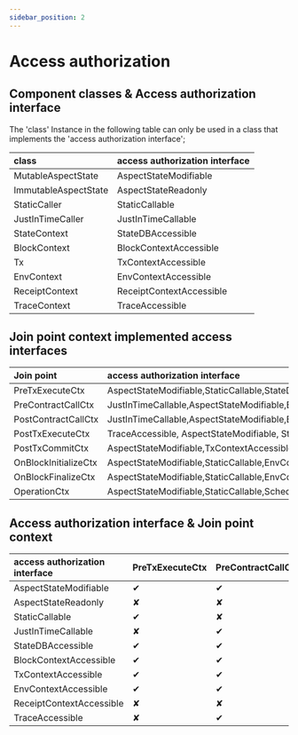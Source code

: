 ```yaml
---
sidebar_position: 2
---
```


# Access authorization


## Component classes & Access authorization interface

The 'class' Instance in the following table can only be used in a class that implements the 'access authorization
interface';

| class                | access authorization interface |
|:---------------------|:-------------------------------|
| MutableAspectState   | AspectStateModifiable          |
| ImmutableAspectState | AspectStateReadonly            |
| StaticCaller         | StaticCallable                 |
| JustInTimeCaller     | JustInTimeCallable             |
| StateContext         | StateDBAccessible              |
| BlockContext         | BlockContextAccessible         |
| Tx                   | TxContextAccessible            |
| EnvContext           | EnvContextAccessible           |
| ReceiptContext       | ReceiptContextAccessible       |
| TraceContext         | TraceAccessible                |

## Join point context implemented access interfaces

| Join point           | access authorization interface                                                                                                               |
|:---------------------|:---------------------------------------------------------------------------------------------------------------------------------------------|
| PreTxExecuteCtx      | AspectStateModifiable,StaticCallable,StateDBAccessible,BlockContextAccessible,TxContextAccessible,EnvContextAccessible                       |
| PreContractCallCtx   | JustInTimeCallable,AspectStateModifiable,BlockContextAccessible,StateDBAccessible,TraceAccessible,TxContextAccessible,EnvContextAccessible   |
| PostContractCallCtx  | JustInTimeCallable,AspectStateModifiable,BlockContextAccessible,StateDBAccessible,TraceAccessible,TxContextAccessible,EnvContextAccessible   |
| PostTxExecuteCtx     | TraceAccessible, AspectStateModifiable, StaticCallable, StateDBAccessible, BlockContextAccessible, TxContextAccessible, EnvContextAccessible |
| PostTxCommitCtx      | AspectStateModifiable,TxContextAccessible,ReceiptContextAccessible,BlockContextAccessible,EnvContextAccessible,StaticCallable                |
| OnBlockInitializeCtx | AspectStateModifiable,StaticCallable,EnvContextAccessible,BlockContextAccessible,ScheduleAble                                                |
| OnBlockFinalizeCtx   | AspectStateModifiable,StaticCallable,EnvContextAccessible,BlockContextAccessible,ScheduleAble                                                |
| OperationCtx         | AspectStateModifiable,StaticCallable,ScheduleAble,BlockContextAccessible,EnvContextAccessible,TxContextAccessible                            |

## Access authorization interface & Join point context

| access authorization interface | PreTxExecuteCtx | PreContractCallCtx | PostContractCallCtx | PostTxExecuteCtx | PostTxCommitCtx | OnBlockInitializeCtx | OnBlockFinalizeCtx | OperationCtx | 
|:-------------------------------|-----------------|--------------------|---------------------|------------------|-----------------|----------------------|--------------------|--------------|
| AspectStateModifiable          | &#10004;        | &#10004;           | &#10004;            | &#10004;         | &#10004;        | &#10004;             | &#10004;           | &#10004;     |
| AspectStateReadonly            | &#10008;        | &#10008;           | &#10008;            | &#10008;         | &#10008;        | &#10008;             | &#10008;           | &#10008;     |
| StaticCallable                 | &#10004;        | &#10008;           | &#10008;            | &#10004;         | &#10004;        | &#10004;             | &#10004;           | &#10004;     |
| JustInTimeCallable             | &#10008;        | &#10004;           | &#10004;            | &#10008;         | &#10008;        | &#10008;             | &#10008;           | &#10008;     |
| StateDBAccessible              | &#10004;        | &#10004;           | &#10004;            | &#10004;         | &#10008;        | &#10008;             | &#10008;           | &#10008;     |
| BlockContextAccessible         | &#10004;        | &#10004;           | &#10004;            | &#10004;         | &#10004;        | &#10004;             | &#10004;           | &#10004;     |
| TxContextAccessible            | &#10004;        | &#10004;           | &#10004;            | &#10004;         | &#10004;        | &#10008;             | &#10008;           | &#10004;     |
| EnvContextAccessible           | &#10004;        | &#10004;           | &#10004;            | &#10004;         | &#10004;        | &#10004;             | &#10004;           | &#10004;     |
| ReceiptContextAccessible       | &#10008;        | &#10008;           | &#10008;            | &#10008;         | &#10004;        | &#10008;             | &#10008;           | &#10008;     |
| TraceAccessible                | &#10008;        | &#10004;           | &#10004;            | &#10004;         | &#10008;        | &#10008;             | &#10008;           | &#10008;     |